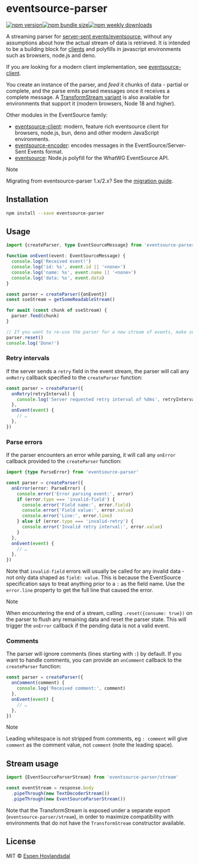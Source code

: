 # eventsource-parser

[![npm version](https://img.shields.io/npm/v/eventsource-parser.svg?style=flat-square)](https://www.npmjs.com/package/eventsource-parser)[![npm bundle size](https://img.shields.io/bundlephobia/minzip/eventsource-parser?style=flat-square)](https://bundlephobia.com/result?p=eventsource-parser)[![npm weekly downloads](https://img.shields.io/npm/dw/eventsource-parser.svg?style=flat-square)](https://www.npmjs.com/package/eventsource-parser)

A streaming parser for [server-sent events/eventsource](https://developer.mozilla.org/en-US/docs/Web/API/Server-sent_events), without any assumptions about how the actual stream of data is retrieved. It is intended to be a building block for [clients](https://github.com/rexxars/eventsource-client) and polyfills in javascript environments such as browsers, node.js and deno.

If you are looking for a modern client implementation, see [eventsource-client](https://github.com/rexxars/eventsource-client).

You create an instance of the parser, and _feed_ it chunks of data - partial or complete, and the parse emits parsed messages once it receives a complete message. A [TransformStream variant](#stream-usage) is also available for environments that support it (modern browsers, Node 18 and higher).

Other modules in the EventSource family:

- [eventsource-client](https://github.com/rexxars/eventsource-client): modern, feature rich eventsource client for browsers, node.js, bun, deno and other modern JavaScript environments.
- [eventsource-encoder](https://github.com/rexxars/eventsource-encoder): encodes messages in the EventSource/Server-Sent Events format.
- [eventsource](https://github.com/eventsource/eventsource): Node.js polyfill for the WhatWG EventSource API.

> [!NOTE]
> Migrating from eventsource-parser 1.x/2.x? See the [migration guide](./MIGRATE-v3.md).

## Installation

```bash
npm install --save eventsource-parser
```

## Usage

```ts
import {createParser, type EventSourceMessage} from 'eventsource-parser'

function onEvent(event: EventSourceMessage) {
  console.log('Received event!')
  console.log('id: %s', event.id || '<none>')
  console.log('name: %s', event.name || '<none>')
  console.log('data: %s', event.data)
}

const parser = createParser({onEvent})
const sseStream = getSomeReadableStream()

for await (const chunk of sseStream) {
  parser.feed(chunk)
}

// If you want to re-use the parser for a new stream of events, make sure to reset it!
parser.reset()
console.log('Done!')
```

### Retry intervals

If the server sends a `retry` field in the event stream, the parser will call any `onRetry` callback specified to the `createParser` function:

```ts
const parser = createParser({
  onRetry(retryInterval) {
    console.log('Server requested retry interval of %dms', retryInterval)
  },
  onEvent(event) {
    // …
  },
})
```

### Parse errors

If the parser encounters an error while parsing, it will call any `onError` callback provided to the `createParser` function:

```ts
import {type ParseError} from 'eventsource-parser'

const parser = createParser({
  onError(error: ParseError) {
    console.error('Error parsing event:', error)
    if (error.type === 'invalid-field') {
      console.error('Field name:', error.field)
      console.error('Field value:', error.value)
      console.error('Line:', error.line)
    } else if (error.type === 'invalid-retry') {
      console.error('Invalid retry interval:', error.value)
    }
  },
  onEvent(event) {
    // …
  },
})
```

Note that `invalid-field` errors will usually be called for any invalid data - not only data shaped as `field: value`. This is because the EventSource specification says to treat anything prior to a `:` as the field name. Use the `error.line` property to get the full line that caused the error.

> [!NOTE]
> When encountering the end of a stream, calling `.reset({consume: true})` on the parser to flush any remaining data and reset the parser state. This will trigger the `onError` callback if the pending data is not a valid event.

### Comments

The parser will ignore comments (lines starting with `:`) by default. If you want to handle comments, you can provide an `onComment` callback to the `createParser` function:

```ts
const parser = createParser({
  onComment(comment) {
    console.log('Received comment:', comment)
  },
  onEvent(event) {
    // …
  },
})
```

> [!NOTE]
> Leading whitespace is not stripped from comments, eg `: comment` will give ` comment` as the comment value, not `comment` (note the leading space).

## Stream usage

```ts
import {EventSourceParserStream} from 'eventsource-parser/stream'

const eventStream = response.body
  .pipeThrough(new TextDecoderStream())
  .pipeThrough(new EventSourceParserStream())
```

Note that the TransformStream is exposed under a separate export (`eventsource-parser/stream`), in order to maximize compatibility with environments that do not have the `TransformStream` constructor available.

## License

MIT © [Espen Hovlandsdal](https://espen.codes/)
